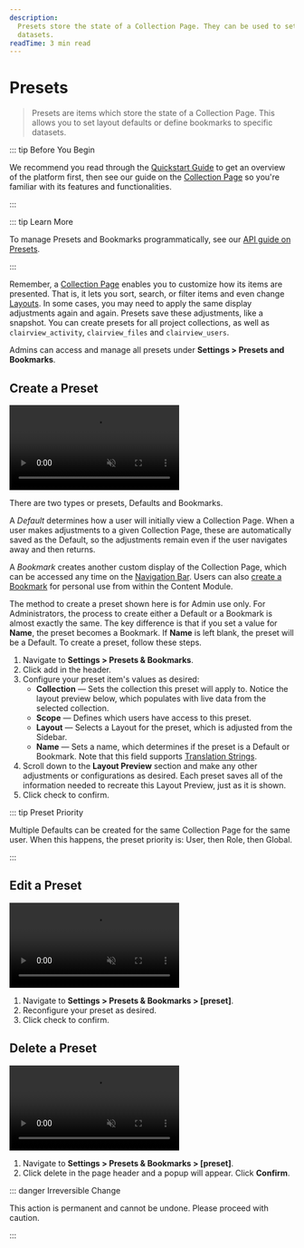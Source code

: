 ```yaml
---
description:
  Presets store the state of a Collection Page. They can be used to set layout defaults or define bookmarks to specific
  datasets.
readTime: 3 min read
---
```


# Presets

> Presets are items which store the state of a Collection Page. This allows you to set layout defaults or define
> bookmarks to specific datasets.

::: tip Before You Begin

We recommend you read through the [Quickstart Guide](/getting-started/quickstart) to get an overview of the platform
first, then see our guide on the [Collection Page](/user-guide/content-module/content/collections) so you're familiar
with its features and functionalities.

:::

::: tip Learn More

To manage Presets and Bookmarks programmatically, see our [API guide on Presets](/reference/system/presets).

:::

Remember, a [Collection Page](/user-guide/content-module/content/collections) enables you to customize how its items are
presented. That is, it lets you sort, search, or filter items and even change
[Layouts](/user-guide/content-module/layouts). In some cases, you may need to apply the same display adjustments again
and again. Presets save these adjustments, like a snapshot. You can create presets for all project collections, as well
as `clairview_activity`, `clairview_files` and `clairview_users`.

Admins can access and manage all presets under **Settings > Presets and Bookmarks**.

## Create a Preset

<video title="Create a Preset" autoplay playsinline muted loop controls>
	<source src="https://cdn.clairview.io/docs/v9/configuration/presets-bookmarks/presets-bookmarks-20220819/create-a-preset-20220819B.mp4" type="video/mp4" />
</video>

There are two types or presets, Defaults and Bookmarks.

A _Default_ determines how a user will initially view a Collection Page. When a user makes adjustments to a given
Collection Page, these are automatically saved as the Default, so the adjustments remain even if the user navigates away
and then returns.

A _Bookmark_ creates another custom display of the Collection Page, which can be accessed any time on the
[Navigation Bar](/user-guide/overview/data-studio-app#_2-navigation-bar). Users can also
[create a Bookmark](/user-guide/content-module/content/collections#create-a-bookmark) for personal use from within the
Content Module.

The method to create a preset shown here is for Admin use only. For Administrators, the process to create either a
Default or a Bookmark is almost exactly the same. The key difference is that if you set a value for **Name**, the preset
becomes a Bookmark. If **Name** is left blank, the preset will be a Default. To create a preset, follow these steps.

1. Navigate to **Settings > Presets & Bookmarks**.
2. Click <span mi btn>add</span> in the header.
3. Configure your preset item's values as desired:
   - **Collection** — Sets the collection this preset will apply to. Notice the layout preview below, which populates
     with live data from the selected collection.
   - **Scope** — Defines which users have access to this preset.
   - **Layout** — Selects a Layout for the preset, which is adjusted from the Sidebar.
   - **Name** — Sets a name, which determines if the preset is a Default or Bookmark. Note that this field supports
     [Translation Strings](/user-guide/content-module/translation-strings.html).
4. Scroll down to the **Layout Preview** section and make any other adjustments or configurations as desired. Each
   preset saves all of the information needed to recreate this Layout Preview, just as it is shown.
5. Click <span mi btn>check</span> to confirm.

::: tip Preset Priority

Multiple Defaults can be created for the same Collection Page for the same user. When this happens, the preset priority
is: User, then Role, then Global.

:::

## Edit a Preset

<video title="Edit a Preset" autoplay playsinline muted loop controls>
	<source src="https://cdn.clairview.io/docs/v9/configuration/presets-bookmarks/presets-bookmarks-20220819/edit-a-preset-20220819A.mp4" type="video/mp4" />
</video>

1. Navigate to **Settings > Presets & Bookmarks > [preset]**.
2. Reconfigure your preset as desired.
3. Click <span mi btn>check</span> to confirm.

## Delete a Preset

<video title="Delete a Preset" autoplay playsinline muted loop controls>
	<source src="https://cdn.clairview.io/docs/v9/configuration/presets-bookmarks/presets-bookmarks-20220819/delete-a-preset-20220819A.mp4" type="video/mp4" />
</video>

1. Navigate to **Settings > Presets & Bookmarks > [preset]**.
2. Click <span mi btn dngr>delete</span> in the page header and a popup will appear. Click **Confirm**.

::: danger Irreversible Change

This action is permanent and cannot be undone. Please proceed with caution.

:::
